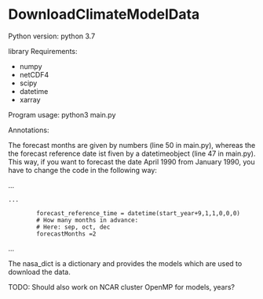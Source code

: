 # DownloadClimateModelData
Python version: python 3.7

library Requirements:
 - numpy
 - netCDF4
 - scipy
 - datetime
 - xarray


Program usage: python3 main.py

Annotations: 

The forecast months are given by numbers (line 50 in main.py), whereas the the forecast reference date ist fiven by a datetimeobject (line 47 in main.py).  This way, if you want to forecast the date April 1990 from January 1990, you have to change the code in the following way:

...

    ...
    
            forecast_reference_time = datetime(start_year+9,1,1,0,0,0)
            # How many months in advance: 
            # Here: sep, oct, dec
            forecastMonths =2
            
...


The nasa_dict is a dictionary and provides the models which are used to download the data.

TODO:
Should also work on NCAR cluster
OpenMP for models, years?
